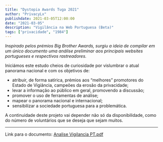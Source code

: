 ```yaml
---
title: "Dystopia Awards Tuga 2021"
author: "PrivacyLx"
publishdate: 2021-03-05T12:00:00
date: "2021-03-05"
description: "Vigilância na Web Portuguesa (Beta)"
tags: ["privacidade", "1984"]
---
```


*Inspirado pelos prémios Big Brother Awards, surgiu a ideia de compilar 
em um único documento uma análise preliminar aos principais websites 
portugueses e respectivos rastreadores.*

Iniciámos este estudo cheios de curiosidade por vislumbrar o atual panorama nacional e  com os objetivos de: 
- atribuir, de forma satírica, prémios aos “melhores” promotores do Estado de Vigiância, campeões da erosão da privacidade;
- levar a informação ao público em geral, promovendo a discussão;
- promover o uso de ferramentas de análise;
- mapear o panorama nacional e internacional;
- sensibilizar a sociedade portuguesa para a problemática.

A continuidade deste projeto vai depender não só da disponibilidade, como do número de voluntários que se deseja que sejam muitos. 

---

Link para o documento: [Analise Vigilancia PT.pdf](documents/Analise.Vigilancia.PT.pdf)
